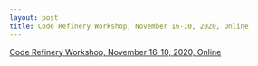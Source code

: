 ```yaml
---
layout: post
title: Code Refinery Workshop, November 16-10, 2020, Online
---
```

[Code Refinery Workshop, November 16-10, 2020, Online]()
